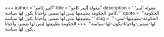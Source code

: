 +++
author = "ألبير كامو"
title = "مقولة ألبير كامو"
description = '''مقولة ألبير كامو: الحكومة بطبيعتها ليس لها ضمير، وأحيانا يكون لها سياسة.'''
quote = '''الحكومة بطبيعتها ليس لها ضمير، وأحيانا يكون لها سياسة.'''
slug = '''الحكومة-بطبيعتها-ليس-لها-ضمير،-وأحيانا-يكون-لها-سياسة'''
+++
الحكومة بطبيعتها ليس لها ضمير، وأحيانا يكون لها سياسة.
